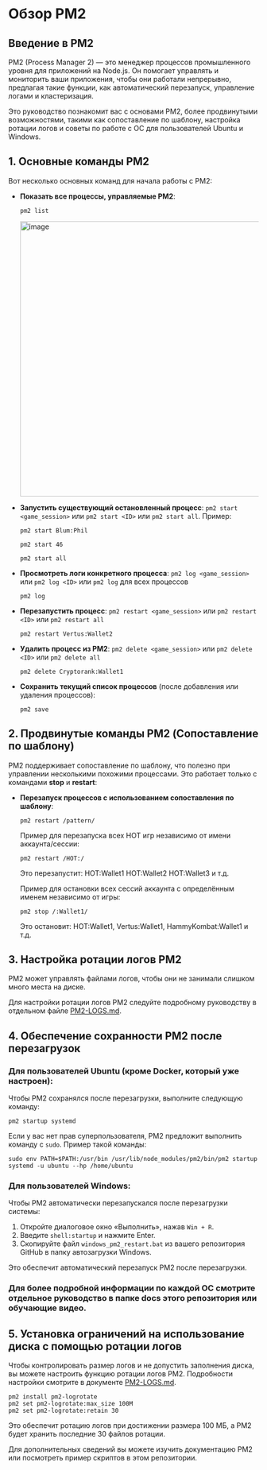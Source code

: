 # Обзор PM2

## Введение в PM2
PM2 (Process Manager 2) — это менеджер процессов промышленного уровня для приложений на Node.js. Он помогает управлять и мониторить ваши приложения, чтобы они работали непрерывно, предлагая такие функции, как автоматический перезапуск, управление логами и кластеризация.

Это руководство познакомит вас с основами PM2, более продвинутыми возможностями, такими как сопоставление по шаблону, настройка ротации логов и советы по работе с ОС для пользователей Ubuntu и Windows.

## 1. Основные команды PM2

Вот несколько основных команд для начала работы с PM2:

- **Показать все процессы, управляемые PM2**:  
  ```
  pm2 list
  ```
  <img width="554" alt="image" src="https://github.com/user-attachments/assets/b2765895-208d-47b9-a39c-f5a03554a914">

- **Запустить существующий остановленный процесс**: `pm2 start <game_session>` или `pm2 start <ID>` или `pm2 start all`. Пример:
  ```
  pm2 start Blum:Phil
  ```
  ```
  pm2 start 46
  ```
  ```
  pm2 start all
  ```

- **Просмотреть логи конкретного процесса**: `pm2 log <game_session>` или `pm2 log <ID>` или `pm2 log` для всех процессов
  ```
  pm2 log 
  ```

- **Перезапустить процесс**: `pm2 restart <game_session>` или `pm2 restart <ID>` или `pm2 restart all`
  ```
  pm2 restart Vertus:Wallet2
  ```

- **Удалить процесс из PM2**: `pm2 delete <game_session>` или `pm2 delete <ID>` или `pm2 delete all`
  ```
  pm2 delete Cryptorank:Wallet1
  ```

- **Сохранить текущий список процессов** (после добавления или удаления процессов):  
  ```
  pm2 save
  ```

## 2. Продвинутые команды PM2 (Сопоставление по шаблону)

PM2 поддерживает сопоставление по шаблону, что полезно при управлении несколькими похожими процессами. Это работает только с командами **stop** и **restart**:

- **Перезапуск процессов с использованием сопоставления по шаблону**:  
  ```
  pm2 restart /pattern/
  ```

  Пример для перезапуска всех HOT игр независимо от имени аккаунта/сессии:
  ```
  pm2 restart /HOT:/
  ```
  Это перезапустит: HOT:Wallet1 HOT:Wallet2 HOT:Wallet3 и т.д.

  Пример для остановки всех сессий аккаунта с определённым именем независимо от игры:
  ```
  pm2 stop /:Wallet1/
  ```
  Это остановит: HOT:Wallet1, Vertus:Wallet1, HammyKombat:Wallet1 и т.д.

## 3. Настройка ротации логов PM2

PM2 может управлять файлами логов, чтобы они не занимали слишком много места на диске.

Для настройки ротации логов PM2 следуйте подробному руководству в отдельном файле [PM2-LOGS.md](https://github.com/thebrumby/HotWalletClaimer/blob/main/docs/PM2-LOGS.md).

## 4. Обеспечение сохранности PM2 после перезагрузок

### Для пользователей Ubuntu (кроме Docker, который уже настроен):

Чтобы PM2 сохранялся после перезагрузки, выполните следующую команду:
```
pm2 startup systemd
```

Если у вас нет прав суперпользователя, PM2 предложит выполнить команду с `sudo`. Пример такой команды:
```
sudo env PATH=$PATH:/usr/bin /usr/lib/node_modules/pm2/bin/pm2 startup systemd -u ubuntu --hp /home/ubuntu
```

### Для пользователей Windows:

Чтобы PM2 автоматически перезапускался после перезагрузки системы:

1. Откройте диалоговое окно «Выполнить», нажав `Win + R`.
2. Введите `shell:startup` и нажмите Enter.
3. Скопируйте файл `windows_pm2_restart.bat` из вашего репозитория GitHub в папку автозагрузки Windows.

Это обеспечит автоматический перезапуск PM2 после перезагрузки.

### Для более подробной информации по каждой ОС смотрите отдельное руководство в папке docs этого репозитория или обучающие видео.

## 5. Установка ограничений на использование диска с помощью ротации логов

Чтобы контролировать размер логов и не допустить заполнения диска, вы можете настроить функцию ротации логов PM2. Подробности настройки смотрите в документе [PM2-LOGS.md](https://github.com/thebrumby/HotWalletClaimer/blob/main/docs/PM2-LOGS.md).

```
pm2 install pm2-logrotate
pm2 set pm2-logrotate:max_size 100M
pm2 set pm2-logrotate:retain 30
```

Это обеспечит ротацию логов при достижении размера 100 МБ, а PM2 будет хранить последние 30 файлов ротации.

Для дополнительных сведений вы можете изучить документацию PM2 или посмотреть пример скриптов в этом репозитории.